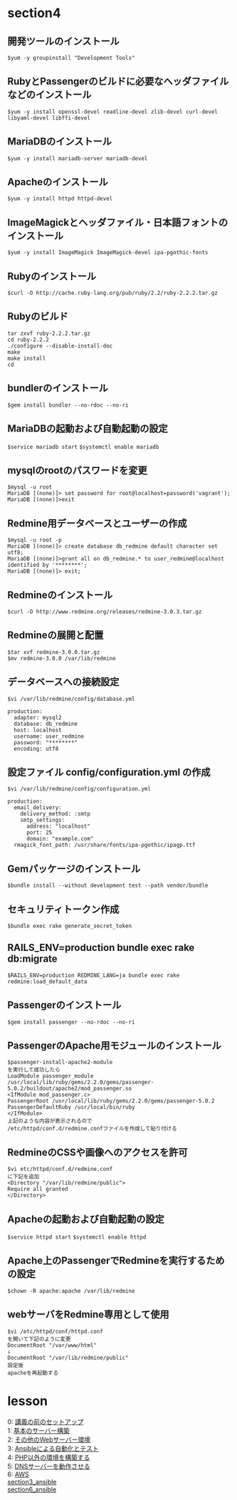 # section4

## 開発ツールのインストール
   `$yum -y groupinstall "Development Tools"`
## RubyとPassengerのビルドに必要なヘッダファイルなどのインストール
   `$yum -y install openssl-devel readline-devel zlib-devel curl-devel libyaml-devel libffi-devel`
## MariaDBのインストール
   `$yum -y install mariadb-server mariadb-devel`
## Apacheのインストール
   `$yum -y install httpd httpd-devel`
## ImageMagickとヘッダファイル・日本語フォントのインストール
   `$yum -y install ImageMagick ImageMagick-devel ipa-pgothic-fonts`
## Rubyのインストール
   `$curl -O http://cache.ruby-lang.org/pub/ruby/2.2/ruby-2.2.2.tar.gz`
## Rubyのビルド

    tar zxvf ruby-2.2.2.tar.gz
    cd ruby-2.2.2
    ./configure --disable-install-doc
    make
    make install
    cd

## bundlerのインストール
   `$gem install bundler --no-rdoc --no-ri`
## MariaDBの起動および自動起動の設定
   `$service mariadb start`
   `$systemctl enable mariadb`

## mysqlのrootのパスワードを変更

    $mysql -u root
    MariaDB [(none)]> set password for root@localhost=password('vagrant');
    MariaDB [(none)]>exit

## Redmine用データベースとユーザーの作成

    $mysql -u root -p
    MariaDB [(none)]> create database db_redmine default character set utf8;
    MariaDB [(none)]>grant all on db_redmine.* to user_redmine@localhost identified by '********';
    MariaDB [(none)]> exit;

## Redmineのインストール
   `$curl -O http://www.redmine.org/releases/redmine-3.0.3.tar.gz`
## Redmineの展開と配置

    $tar xvf redmine-3.0.0.tar.gz
    $mv redmine-3.0.0 /var/lib/redmine

## データベースへの接続設定
   `$vi /var/lib/redmine/config/database.yml`

    production:
      adapter: mysql2
      database: db_redmine
      host: localhost
      username: user_redmine
      password: "********"
      encoding: utf8

## 設定ファイル config/configuration.yml の作成
   `$vi /var/lib/redmine/config/configuration.yml `

    production:
      email_delivery:
        delivery_method: :smtp
        smtp_settings:
          address: "localhost"
          port: 25
          domain: "example.com"
      rmagick_font_path: /usr/share/fonts/ipa-pgothic/ipagp.ttf

## Gemパッケージのインストール
   `$bundle install --without development test --path vendor/bundle`

## セキュリティトークン作成
   `$bundle exec rake generate_secret_token`

## RAILS_ENV=production bundle exec rake db:migrate
   `$RAILS_ENV=production REDMINE_LANG=ja bundle exec rake redmine:load_default_data`

## Passengerのインストール
   `$gem install passenger --no-rdoc --no-ri`

## PassengerのApache用モジュールのインストール

    $passenger-install-apache2-module
    を実行して成功したら
    LoadModule passenger_module /usr/local/lib/ruby/gems/2.2.0/gems/passenger-5.0.2/buildout/apache2/mod_passenger.so
    <IfModule mod_passenger.c>
    PassengerRoot /usr/local/lib/ruby/gems/2.2.0/gems/passenger-5.0.2
    PassengerDefaultRuby /usr/local/bin/ruby
    </IfModule>
    上記のような内容が表示されるので
    /etc/httpd/conf.d/redmine.confファイルを作成して貼り付ける

## RedmineのCSSや画像へのアクセスを許可

    $vi etc/httpd/conf.d/redmine.conf
    に下記を追加
    <Directory "/var/lib/redmine/public">
    Require all granted
    </Directory>

## Apacheの起動および自動起動の設定
   `$service httpd start`
   `$systemctl enable httpd`

## Apache上のPassengerでRedmineを実行するための設定
   `$chown -R apache:apache /var/lib/redmine`

## webサーバをRedmine専用として使用

    $vi /etc/httpd/conf/httpd.conf
    を開いて下記のように変更
    DocumentRoot "/var/www/html"
    ↓
    DocumentRoot "/var/lib/redmine/public"
    設定後
    apacheを再起動する


# lesson
0: [講義の前のセットアップ](section0.md)  
1: [基本のサーバー構築](section1.md)  
2: [その他のWebサーバー環境](section2.md)  
3: [Ansibleによる自動化とテスト](section3.md)  
4: [PHP以外の環境を構築する](section4.md)  
5: [DNSサーバーを動作させる](section5.md)  
6: [AWS](section6.md)  
[section3_ansible](section3_ansible)  
[section6_ansible](section6_ansible)  
